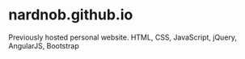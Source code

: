 # nardnob.github.io
Previously hosted personal website. HTML, CSS, JavaScript, jQuery, AngularJS, Bootstrap
